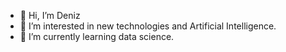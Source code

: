 - 👋 Hi, I’m Deniz
- 👀 I’m interested in new technologies and Artificial Intelligence.
- 🌱 I’m currently learning data science.

